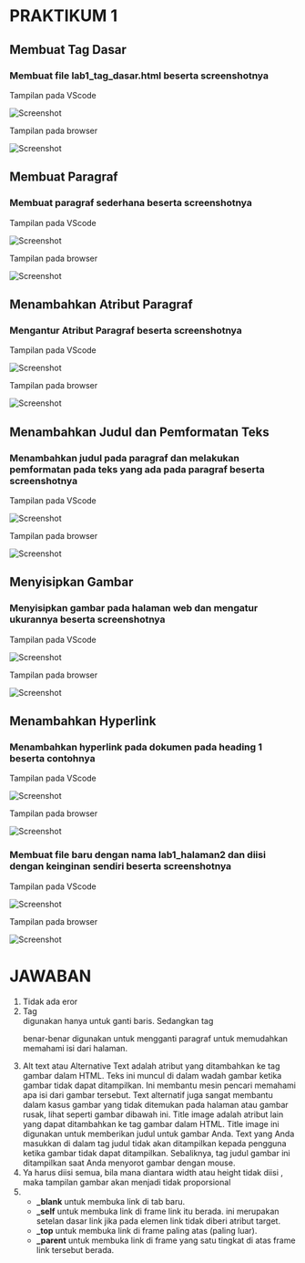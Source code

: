 # **PRAKTIKUM 1**

## **Membuat Tag Dasar**
### Membuat file lab1_tag_dasar.html beserta screenshotnya
Tampilan pada VScode

![Screenshot](https://github.com/heynis10/Lab1Web/raw/master/ss1.png)

Tampilan pada browser

![Screenshot](https://github.com/heynis10/Lab1Web/raw/master/ss2.png)

## **Membuat Paragraf**
### Membuat paragraf sederhana beserta screenshotnya

Tampilan pada VScode

![Screenshot](https://github.com/heynis10/Lab1Web/raw/master/ss3.png)

Tampilan pada browser

![Screenshot](https://github.com/heynis10/Lab1Web/raw/master/ss4.png)

## **Menambahkan Atribut Paragraf**
### Mengantur Atribut Paragraf beserta screenshotnya

Tampilan pada VScode

![Screenshot](https://github.com/heynis10/Lab1Web/raw/master/ss5.png)

Tampilan pada browser

![Screenshot](https://github.com/heynis10/Lab1Web/raw/master/ss6.png)

## **Menambahkan Judul dan Pemformatan Teks**
### Menambahkan judul pada paragraf dan melakukan pemformatan pada teks yang ada pada paragraf beserta screenshotnya

Tampilan pada VScode

![Screenshot](https://github.com/heynis10/Lab1Web/raw/master/ss7.png)

Tampilan pada browser

![Screenshot](https://github.com/heynis10/Lab1Web/raw/master/ss8.png)

## **Menyisipkan Gambar**
### Menyisipkan gambar pada halaman web dan mengatur ukurannya beserta screenshotnya

Tampilan pada VScode

![Screenshot](https://github.com/heynis10/Lab1Web/raw/master/ss9.png)

Tampilan pada browser

![Screenshot](https://github.com/heynis10/Lab1Web/raw/master/ss10.png)

## **Menambahkan Hyperlink**
### Menambahkan hyperlink pada dokumen pada heading 1 beserta contohnya

Tampilan pada VScode

![Screenshot](https://github.com/heynis10/Lab1Web/raw/master/ss11.png)

Tampilan pada browser

![Screenshot](https://github.com/heynis10/Lab1Web/raw/master/ss12.png)

### Membuat file baru dengan nama lab1_halaman2 dan diisi dengan keinginan sendiri beserta screenshotnya

Tampilan pada VScode

![Screenshot](https://github.com/heynis10/Lab1Web/raw/master/ss13.png)

Tampilan pada browser

![Screenshot](https://github.com/heynis10/Lab1Web/raw/master/ss14.png)

# **JAWABAN**
1. Tidak ada eror
2. Tag <br/> digunakan hanya untuk ganti baris. Sedangkan tag <p> benar-benar digunakan untuk mengganti paragraf untuk memudahkan memahami isi dari halaman.
3. Alt text atau Alternative Text adalah atribut yang ditambahkan ke tag gambar dalam HTML. Teks ini muncul di dalam wadah gambar ketika gambar tidak dapat ditampilkan. Ini membantu mesin pencari memahami apa isi dari gambar tersebut. Text alternatif juga sangat membantu dalam kasus gambar yang tidak ditemukan pada halaman atau gambar rusak, lihat seperti gambar dibawah ini.
   Title image adalah atribut lain yang dapat ditambahkan ke tag gambar dalam HTML. Title image ini digunakan untuk memberikan judul untuk gambar Anda. Text yang Anda masukkan di dalam tag judul tidak akan ditampilkan kepada pengguna ketika gambar tidak dapat ditampilkan. Sebaliknya, tag judul gambar ini ditampilkan saat Anda menyorot gambar dengan mouse.
4. Ya harus diisi semua, bila mana diantara width atau height tidak diisi , maka tampilan gambar akan menjadi tidak proporsional
5. * **_blank**  untuk membuka link di tab baru.
   * **_self**   untuk membuka link di frame link itu berada. ini merupakan setelan dasar link jika pada elemen link tidak diberi atribut target.
   * **_top**    untuk membuka link di frame paling atas (paling luar).
   * **_parent** untuk membuka link di frame yang satu tingkat di atas frame link tersebut berada.
